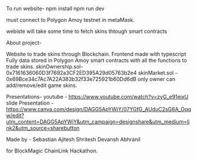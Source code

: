 To run website-
npm install 
npm run dev

must connect to Polygon Amoy testnet in metaMask.


webiste will take some time to fetch skins thtough smart contracts

About project- 

Website to trade skins through Blockchain.
Frontend made with typescript 
Fully data stored in Polygon Amoy smart contracts with all the functions to trade skins.
skinOwnership.sol- 0x7161636060D3f7692a3CF2ED395A29d05763b2e4
skinMarket.sol - 0x69Bce34c7Ac7A22A383b32f33e725921b60Dd6dB
only owner can add/remove/edit game skins.


Presentations-
youtube - https://www.youtube.com/watch?v=zyG_e91eixU
slide Presentation - https://www.canva.com/design/DAGG5ApYWjY/07YGfG_AUduC2sG6A_Oqqw/edit?utm_content=DAGG5ApYWjY&utm_campaign=designshare&utm_medium=link2&utm_source=sharebutton

Made by -
Sebastian
Ajitesh
Shritesh
Devansh
Abhranil

for BlockMagic ChainLink Hackathon.
